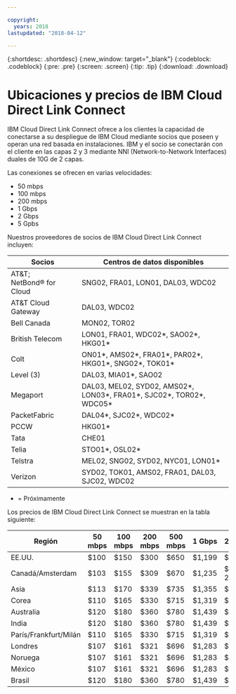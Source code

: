 ```yaml
---

copyright:
  years: 2018
lastupdated: "2018-04-12"

---
```


{:shortdesc: .shortdesc}
{:new_window: target="_blank"}
{:codeblock: .codeblock}
{:pre: .pre}
{:screen: .screen}
{:tip: .tip}
{:download: .download}

# Ubicaciones y precios de IBM Cloud Direct Link Connect

IBM Cloud Direct Link Connect ofrece a los clientes la capacidad de conectarse a su despliegue de IBM Cloud mediante socios que poseen y operan una red basada en instalaciones. IBM y el socio se conectarán con el cliente en las capas 2 y 3 mediante NNI (Network-to-Network Interfaces) duales de 10G de 2 capas.

Las conexiones se ofrecen en varias velocidades:

* 50 mbps
* 100 mbps
* 200 mbps
* 1 Gbps
* 2 Gbps
* 5 Gpbs

Nuestros proveedores de socios de IBM Cloud Direct Link Connect incluyen:

| Socios | Centros de datos disponibles |
|--------------|--------------|
| AT&T; NetBond® for Cloud | SNG02, FRA01, LON01, DAL03, WDC02|
| AT&T Cloud Gateway | DAL03, WDC02 |
| Bell Canada | MON02, TOR02 |
| British Telecom |  LON01, FRA01, WDC02*, SAO02*, HKG01* |
| Colt | ON01*, AMS02*, FRA01*, PAR02*, HKG01*, SNG02*, TOK01* |
| Level (3) | DAL03, MIA01*, SAO02 ||
| Megaport | DAL03, MEL02, SYD02, AMS02*, LON03*, FRA01*, SJC02*, TOR02*, WDC05* |
| PacketFabric | DAL04*, SJC02*, WDC02* |
| PCCW | HKG01* |
| Tata | CHE01 |
| Telia | STO01*, OSL02* |
| Telstra | MEL02, SNG02, SYD02, NYC01, LON01* |
| Verizon | SYD02, TOK01, AMS02, FRA01, DAL03, SJC02, WDC02 |

* = Próximamente

Los precios de IBM Cloud Direct Link Connect se muestran en la tabla siguiente:

| Región | 50 mbps | 100 mbps | 200 mbps | 500 mbps | 1 Gbps | 2 Gbps | 5 Gbps |
|----|----|----|----|----|----|----|----|
| EE.UU. |  $100 | $150 | $300 | $650 | $1,199 | $1,999 | $3,750 |
| Canadá/Amsterdam |  $103 | $155 | $309 | $670 | $1,235 | $ 2,059 | $3,863 |
| Asia | $113 | $170 | $339 | $735 | $1,355 | $2,259 | $4,238 |
| Corea | $110 | $165 | $330 | $715 | $1,319 | $2,199 | $4,125 |
| Australia | $120 | $180 | $360 | $780 | $1,439 | $2,399 | $4,500|
| India | $120 | $180 | $360 | $780 | $1,439 | $2,399 | $4,500|
| París/Frankfurt/Milán |  $110 | $165 | $330 | $715 | $1,319 | $2,199 | $4,125 |
|Londres |  $107 | $161 | $321 | $696 | $1,283 | $2,139 | $4,013 |
| Noruega | $107 | $161 | $321 | $696 | $1,283 | $2,139 | $4,013 |
| México| $107 | $161 | $321 | $696 | $1,283 | $2,139 | $4,013 |
|Brasil | $120 | $180 | $360 | $780 | $1,439 | $2,399 | $4,500|

